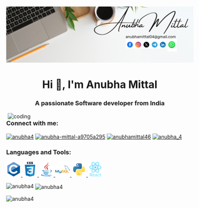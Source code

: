 ![logo](https://github.com/anubha4/anubha4/blob/main/White%20Minimalist%20Profile%20LinkedIn%20Banner.png)
<h1 align="center">Hi 👋, I'm Anubha Mittal</h1>
<h3 align="center">A passionate Software developer from India</h3>
<img align="right" alt="coding" width="500"src="https://res.cloudinary.com/practicaldev/image/fetch/s--O0u1bNHs--/c_limit%2Cf_auto%2Cfl_progressive%2Cq_66%2Cw_880/https://miro.medium.com/max/1400/0*PXf5ge7QCN9Ga_CL.gif">
<h3 align="left">Connect with me:</h3>
<p align="left">
<a href="https://twitter.com/anubha4" target="blank"><img align="center" src="https://raw.githubusercontent.com/rahuldkjain/github-profile-readme-generator/master/src/images/icons/Social/twitter.svg" alt="anubha4" height="30" width="40" /></a>
<a href="https://linkedin.com/in/anubha-mittal-a9705a295" target="blank"><img align="center" src="https://raw.githubusercontent.com/rahuldkjain/github-profile-readme-generator/master/src/images/icons/Social/linked-in-alt.svg" alt="anubha-mittal-a9705a295" height="30" width="40" /></a>
<a href="https://instagram.com/anubhamittal46" target="blank"><img align="center" src="https://raw.githubusercontent.com/rahuldkjain/github-profile-readme-generator/master/src/images/icons/Social/instagram.svg" alt="anubhamittal46" height="30" width="40" /></a>
<a href="https://www.codechef.com/users/anubha_4" target="blank"><img align="center" src="https://cdn.jsdelivr.net/npm/simple-icons@3.1.0/icons/codechef.svg" alt="anubha_4" height="30" width="40" /></a>
</p>

<h3 align="left">Languages and Tools:</h3>
<p align="left"> <a href="https://www.cprogramming.com/" target="_blank" rel="noreferrer"> <img src="https://raw.githubusercontent.com/devicons/devicon/master/icons/c/c-original.svg" alt="c" width="40" height="40"/> </a> <a href="https://www.w3schools.com/css/" target="_blank" rel="noreferrer"> <img src="https://raw.githubusercontent.com/devicons/devicon/master/icons/css3/css3-original-wordmark.svg" alt="css3" width="40" height="40"/> </a> <a href="https://www.java.com" target="_blank" rel="noreferrer"> <img src="https://raw.githubusercontent.com/devicons/devicon/master/icons/java/java-original.svg" alt="java" width="40" height="40"/> </a> <a href="https://www.mysql.com/" target="_blank" rel="noreferrer"> <img src="https://raw.githubusercontent.com/devicons/devicon/master/icons/mysql/mysql-original-wordmark.svg" alt="mysql" width="40" height="40"/> </a> <a href="https://www.python.org" target="_blank" rel="noreferrer"> <img src="https://raw.githubusercontent.com/devicons/devicon/master/icons/python/python-original.svg" alt="python" width="40" height="40"/> </a> <a href="https://reactjs.org/" target="_blank" rel="noreferrer"> <img src="https://raw.githubusercontent.com/devicons/devicon/master/icons/react/react-original-wordmark.svg" alt="react" width="40" height="40"/> </a> </p>

<p><img align="left" src="https://github-readme-stats.vercel.app/api/top-langs?username=anubha4&show_icons=true&locale=en&layout=compact" alt="anubha4" /></p>

<p>&nbsp;<img align="center" src="https://github-readme-stats.vercel.app/api?username=anubha4&show_icons=true&locale=en" alt="anubha4" /></p>

<p><img align="center" src="https://github-readme-streak-stats.herokuapp.com/?user=anubha4&" alt="anubha4" /></p>
